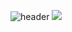 ![header](https://capsule-render.vercel.app/api?type=waving&color=0:f5af19,100:f12711&height=300&section=header&text=Hi%20there%20👋&fontColor=ffffff&animation=twinkling&fontSize=120)
<a href="https://www.instagram.com/control_record/?hl=ko" target="_blank"><img src="https://img.shields.io/badge/#E4405F?style=flat-square&logo=Instagram&logoColor=white"/></a>
